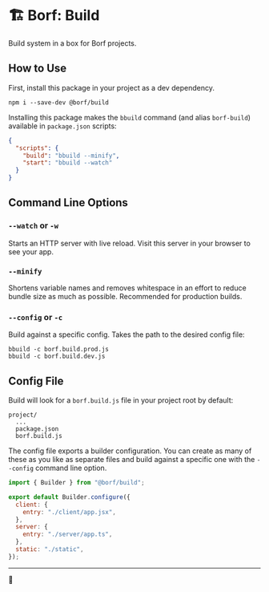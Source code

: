 # 🏗️ Borf: Build

Build system in a box for Borf projects.

## How to Use

First, install this package in your project as a dev dependency.

```
npm i --save-dev @borf/build
```

Installing this package makes the `bbuild` command (and alias `borf-build`) available in `package.json` scripts:

```json
{
  "scripts": {
    "build": "bbuild --minify",
    "start": "bbuild --watch"
  }
}
```

## Command Line Options

### `--watch` or `-w`

Starts an HTTP server with live reload. Visit this server in your browser to see your app.

### `--minify`

Shortens variable names and removes whitespace in an effort to reduce bundle size as much as possible. Recommended for production builds.

### `--config` or `-c`

Build against a specific config. Takes the path to the desired config file:

```
bbuild -c borf.build.prod.js
bbuild -c borf.build.dev.js
```

## Config File

Build will look for a `borf.build.js` file in your project root by default:

```
project/
  ...
  package.json
  borf.build.js
```

The config file exports a builder configuration. You can create as many of these as you like as separate files and build against a specific one with the `--config` command line option.

```js
import { Builder } from "@borf/build";

export default Builder.configure({
  client: {
    entry: "./client/app.jsx",
  },
  server: {
    entry: "./server/app.ts",
  },
  static: "./static",
});
```

---

🦆
